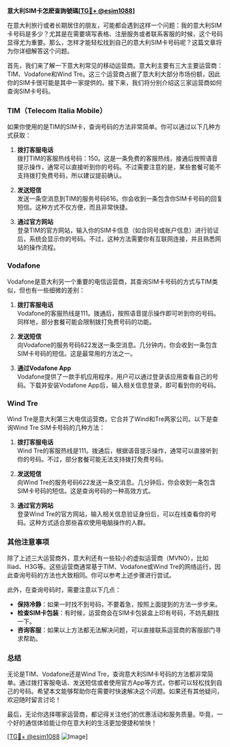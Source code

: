 **意大利SIM卡怎麽查詢號碼[[TG💪+ @esim1088](https://t.me/s/esim1088)]**

在意大利旅行或者长期居住的朋友，可能都会遇到这样一个问题：我的意大利SIM卡号码是多少？尤其是在需要填写表格、注册服务或者联系客服的时候，这个号码显得尤为重要。那么，怎样才能轻松找到自己的意大利SIM卡号码呢？这篇文章将为你详细解答这个问题。

首先，我们来了解一下意大利常见的移动运营商。意大利主要有三大主要运营商：TIM、Vodafone和Wind Tre。这三个运营商占据了意大利大部分市场份额，因此你的SIM卡很可能是其中一家提供的。接下来，我们将分别介绍这三家运营商如何查询SIM卡号码。

### TIM（Telecom Italia Mobile）

如果你使用的是TIM的SIM卡，查询号码的方法非常简单。你可以通过以下几种方式获取：

1. **拨打客服电话**  
   拨打TIM的客服热线号码：150。这是一条免费的客服热线，接通后按照语音提示操作，通常可以直接听到你的号码。不过需要注意的是，某些套餐可能不支持拨打免费号码，所以建议提前确认。

2. **发送短信**  
   发送一条空消息到TIM的服务号码616。你会收到一条包含你SIM卡号码的回复短信。这种方式不仅方便，而且非常快捷。

3. **通过官方网站**  
   登录TIM的官方网站，输入你的SIM卡信息（如合同号或账户信息）进行验证后，系统会显示你的号码。不过，这种方法需要你有互联网连接，并且熟悉网站的操作流程。

### Vodafone

Vodafone是意大利另一个重要的电信运营商，其查询SIM卡号码的方式与TIM类似，但也有一些细微的差别：

1. **拨打客服电话**  
   Vodafone的客服热线是111。拨通后，按照语音提示操作即可听到你的号码。同样地，部分套餐可能会限制拨打免费号码的功能。

2. **发送短信**  
   向Vodafone的服务号码622发送一条空消息。几分钟内，你会收到一条包含SIM卡号码的短信。这是最常用的方法之一。

3. **通过Vodafone App**  
   Vodafone提供了一款手机应用程序，用户可以通过登录该应用查看自己的号码。下载并安装Vodafone App后，输入相关信息登录，即可看到你的号码。

### Wind Tre

Wind Tre是意大利第三大电信运营商，它合并了Wind和Tre两家公司。以下是查询Wind Tre SIM卡号码的几种方法：

1. **拨打客服电话**  
   Wind Tre的客服热线是111。拨通后，根据语音提示操作，通常可以直接听到你的号码。不过，部分套餐可能无法支持拨打免费号码。

2. **发送短信**  
   向Wind Tre的服务号码622发送一条空消息。几分钟后，你会收到一条包含SIM卡号码的短信。这是查询号码的一种高效方式。

3. **通过官方网站**  
   登录Wind Tre的官方网站，输入相关信息验证身份后，可以在线查看你的号码。这种方式适合那些喜欢使用电脑操作的人群。

### 其他注意事项

除了上述三大运营商外，意大利还有一些较小的虚拟运营商（MVNO），比如Iliad、H3G等。这些运营商通常基于TIM、Vodafone或Wind Tre的网络运行，因此查询号码的方法也大致相同。你可以参考上述步骤进行尝试。

此外，在查询号码时，需要注意以下几点：

- **保持冷静**：如果一时找不到号码，不要着急，按照上面提到的方法一步步来。
- **检查SIM卡包装**：有时候，运营商会在SIM卡包装盒上印有号码，不妨先翻找一下。
- **咨询客服**：如果以上方法都无法解决问题，可以直接联系运营商的客服部门寻求帮助。

### 总结

无论是TIM、Vodafone还是Wind Tre，查询意大利SIM卡号码的方法都非常简单。通过拨打客服电话、发送短信或者使用官方App等方式，你都可以轻松找到自己的号码。希望本文能够帮助你在需要时快速解决这个问题。如果还有其他疑问，欢迎随时留言讨论！

最后，无论你选择哪家运营商，都记得关注他们的优惠活动和服务质量。毕竟，一个好的通信体验能让你在意大利的生活更加便捷和愉快！  

[[TG💪+ @esim1088](https://t.me/s/esim1088) ![Image](https://i.postimg.cc/4NQfJmqS/Snipaste-2025-05-13-00-14-12.png)]